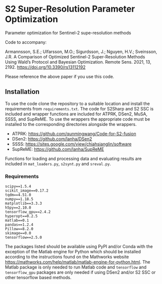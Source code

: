 # S2 Super-Resolution Parameter Optimization

Parameter optimization for Sentinel-2 supe-resolution methods

Code to accompany:

Armannsson, S.E.; Ulfarsson, M.O.; Sigurdsson, J.; Nguyen, H.V.; Sveinsson, J.R. A Comparison of Optimized Sentinel-2 Super-Resolution Methods Using Wald’s Protocol and Bayesian Optimization. Remote Sens. 2021, 13, 2192. https://doi.org/10.3390/rs13112192 

Please reference the above paper if you use this code.

## Installation

To use the code clone the repository to a suitable location and install the requirements from `requirements.txt`.
The code for S2Sharp and S2 SSC is included and wrapper functions are included for ATPRK, DSen2, MuSA, SSSS, and SupReME.
To use the wrappers the appropriate code must be installed to the corresponding directories alongside the wrappers.

- ATPRK: <https://github.com/qunmingwang/Code-for-S2-fusion>
- DSen2: <https://github.com/lanha/DSen2>
- SSSS: <https://sites.google.com/view/chiahsianglin/software>
- SupReME: <https://github.com/lanha/SupReME>

Functions for loading and processing data and evaluating results are included in `mat_loaders.py`, `s2synt.py` and `sreval.py`.

### Requirements

```
scipy==1.5.4
scikit_image==0.17.2
tqdm==4.51.0
numpy==1.18.5
matplotlib==3.3.3
h5py==2.10.0
tensorflow_gpu==2.4.2
hyperopt==0.2.5
matlab==0.1
pandas==1.2.4
Pillow==8.2.0
skimage==0.0
tensorflow==2.5.0
```

The packages listed should be available using PyPI and/or Conda with the exception of the Matlab engine for Python which should be installed according to the instructions found on the Mathworks website <https://mathworks.com/help/matlab/matlab-engine-for-python.html>.
The Matlab package is only needed to run Matlab code and `tensorflow` and `tensorflow_gpu` packages are only needed if using DSen2 and/or S2 SSC or other tensorflow based methods.
